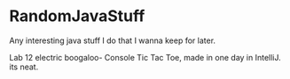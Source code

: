 # RandomJavaStuff
Any interesting java stuff I do that I wanna keep for later.

Lab 12 electric boogaloo- Console Tic Tac Toe, made in one day in IntelliJ. its neat.
